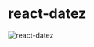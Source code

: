 # react-datez
![react-datez](https://user-images.githubusercontent.com/2343152/27080803-d9d5e056-5080-11e7-9a2c-731f4e2c4d55.gif)
